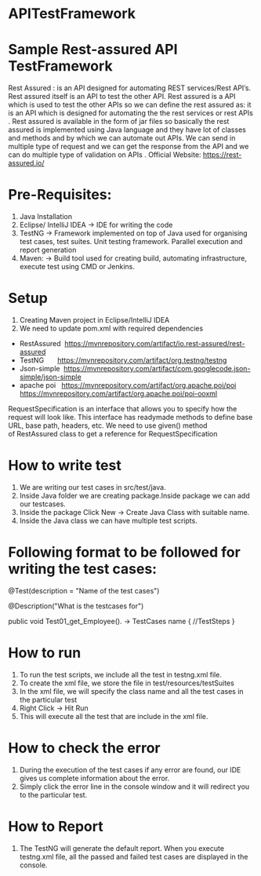 # APITestFramework
Sample Rest-assured API TestFramework
===============================================
Rest Assured : is an API designed for automating REST services/Rest API’s. Rest assured itself is an API to test the other API. 
Rest assured is a API which is used to test the other APIs so we can define the rest assured as: it is an API which is designed for automating the the rest services or rest APIs . 
Rest assured is available in the form of jar files so basically the rest assured is implemented using Java language and they have lot of classes and methods and by which we can automate out APIs.
We can send in multiple type of request and we can get the response from the API and we can do multiple type of validation on APIs . 
Official Website: https://rest-assured.io/

Pre-Requisites:
===============
1. Java Installation
2. Eclipse/ IntelliJ IDEA -> IDE for writing the code
3. TestNG -> Framework implemented on top of Java used for organising test cases, test suites. Unit testing framework. Parallel execution and report generation
4. Maven: -> Build tool used for creating build, automating infrastructure, execute test using CMD or Jenkins.

Setup
=====
1) Creating Maven project in Eclipse/IntelliJ IDEA
2) We need to update pom.xml with required dependencies

 - RestAssured  https://mvnrepository.com/artifact/io.rest-assured/rest-assured
 - TestNG       https://mvnrepository.com/artifact/org.testng/testng
 - Json-simple  https://mvnrepository.com/artifact/com.googlecode.json-simple/json-simple
 - apache poi   https://mvnrepository.com/artifact/org.apache.poi/poi
                https://mvnrepository.com/artifact/org.apache.poi/poi-ooxml 

RequestSpecification is an interface that allows you to specify how the request will look like.
This interface has readymade methods to define base URL, base path, headers, etc. 
We need to use given() method of RestAssured class to get a reference for RequestSpecification

How to write test
==================
1. We are writing our test cases in src/test/java.
2. Inside Java folder we are creating package.Inside package we can add our testcases.
3. Inside the package Click New -> Create Java Class with suitable name.
4. Inside the Java class we can have multiple test scripts.

Following format to be followed for writing the test cases:
===========================================================
@Test(description = "Name of the test cases")

@Description("What is the testcases for")

public void Test01_get_Employee(). -> TestCases name
{
//TestSteps
}

How to run
==========
1. To run the test scripts, we include all the test in testng.xml file.
2. To create the xml file, we store the file in test/resources/testSuites
3. In the xml file, we will specify the class name and all the test cases in the particular test
4. Right Click -> Hit Run
5. This will execute all the test that are include in the xml file.

How to check the  error
=======================
1. During the execution of the test cases if any error are found, our IDE gives us complete information about the error. 
2. Simply click the error line in the console window and it will redirect you to the particular test.

How to Report
=============
1. The TestNG will generate the default report.
When you execute testng.xml file, all the passed and failed test cases are displayed in the console.
